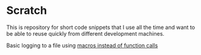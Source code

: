 # Scratch
This is repository for short code snippets that I use all the time and want to
be able to reuse quickly from different development machines.

Basic logging to a file using [macros instead of function calls](/src/log_with_macro.c)

